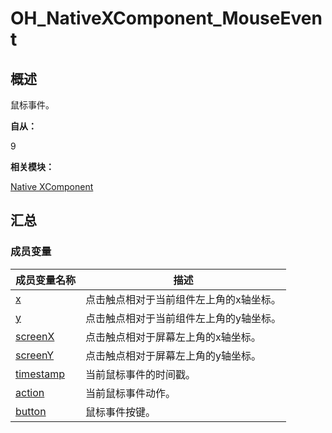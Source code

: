 # OH_NativeXComponent_MouseEvent


## 概述

鼠标事件。

**自从：**

9

**相关模块：**

[Native XComponent](_o_h___native_x_component.md)


## 汇总


### 成员变量

  | 成员变量名称 | 描述 | 
| -------- | -------- |
| [x](_o_h___native_x_component.md#x-33) | 点击触点相对于当前组件左上角的x轴坐标。 | 
| [y](_o_h___native_x_component.md#y-33) | 点击触点相对于当前组件左上角的y轴坐标。 | 
| [screenX](_o_h___native_x_component.md#screenx-33) | 点击触点相对于屏幕左上角的x轴坐标。 | 
| [screenY](_o_h___native_x_component.md#screeny-33) | 点击触点相对于屏幕左上角的y轴坐标。 | 
| [timestamp](_o_h___native_x_component.md#timestamp) | 当前鼠标事件的时间戳。 | 
| [action](_o_h___native_x_component.md#action) | 当前鼠标事件动作。 | 
| [button](_o_h___native_x_component.md#button) | 鼠标事件按键。 | 
